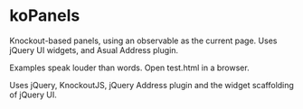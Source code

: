 koPanels
========

Knockout-based panels, using an observable as the current page. Uses jQuery UI widgets, and Asual Address plugin.

Examples speak louder than words. Open test.html in a browser.

Uses jQuery, KnockoutJS, jQuery Address plugin and the widget scaffolding of jQuery UI.
